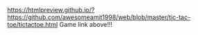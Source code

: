 https://htmlpreview.github.io/?https://github.com/awesomeamit1998/web/blob/master/tic-tac-toe/tictactoe.html
Game link above!!!
